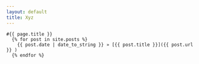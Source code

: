 ```yaml
---
layout: default
title: Xyz
---
```



	#{{ page.title }}
	  {% for post in site.posts %}
        {{ post.date | date_to_string }} » [{{ post.title }}]({{ post.url }} )
	  {% endfor %}
